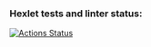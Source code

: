 ### Hexlet tests and linter status:
[![Actions Status](https://github.com/eklmn-777/devops-for-programmers-project-77/workflows/hexlet-check/badge.svg)](https://github.com/eklmn-777/devops-for-programmers-project-77/actions)